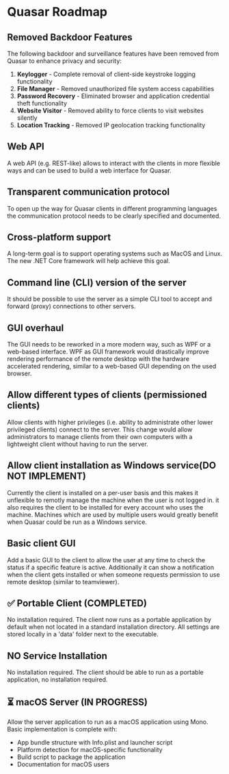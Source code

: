 # Quasar Roadmap

## Removed Backdoor Features
The following backdoor and surveillance features have been removed from Quasar to enhance privacy and security:

1. **Keylogger** - Complete removal of client-side keystroke logging functionality
2. **File Manager** - Removed unauthorized file system access capabilities
3. **Password Recovery** - Eliminated browser and application credential theft functionality
4. **Website Visitor** - Removed ability to force clients to visit websites silently
5. **Location Tracking** - Removed IP geolocation tracking functionality

## Web API
A web API (e.g. REST-like) allows to interact with the clients in more flexible ways and can be used to build a web interface for Quasar.

## Transparent communication protocol
To open up the way for Quasar clients in different programming languages the communication protocol needs to be clearly specified and documented.

## Cross-platform support
A long-term goal is to support operating systems such as MacOS and Linux. The new .NET Core framework will help achieve this goal.

## Command line (CLI) version of the server
It should be possible to use the server as a simple CLI tool to accept and forward (proxy) connections to other servers.

## GUI overhaul
The GUI needs to be reworked in a more modern way, such as WPF or a web-based interface. WPF as GUI framework would drastically improve rendering performance of the remote desktop with the hardware accelerated rendering, similar to a web-based GUI depending on the used browser.

## Allow different types of clients (permissioned clients)
Allow clients with higher privileges (i.e. ability to administrate other lower privileged clients) connect to the server. This change would allow administrators to manage clients from their own computers with a lightweight client without having to run the server.

## Allow client installation as Windows service(DO NOT IMPLEMENT)
Currently the client is installed on a per-user basis and this makes it unflexible to remotly manage the machine when the user is not logged in. it also requires the client to be installed for every account who uses the machine. Machines which are used by multiple users would greatly benefit when Quasar could be run as a Windows service.

## Basic client GUI
Add a basic GUI to the client to allow the user at any time to check the status if a specific feature is active. Additionally it can show a notification when the client gets installed or when someone requests permission to use remote desktop (similar to teamviewer).

## ✅ Portable Client (COMPLETED)
No installation required. The client now runs as a portable application by default when not located in a standard installation directory. All settings are stored locally in a 'data' folder next to the executable.

## NO Service Installation
No installation required. The client should be able to run as a portable application, no installation required.

## ⏳ macOS Server (IN PROGRESS)
Allow the server application to run as a macOS application using Mono. Basic implementation is complete with:  
- App bundle structure with Info.plist and launcher script  
- Platform detection for macOS-specific functionality  
- Build script to package the application  
- Documentation for macOS users